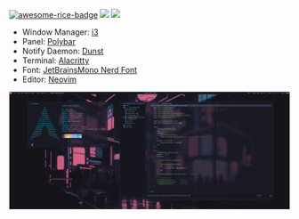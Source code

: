 
[![awesome-rice-badge](https://raw.githubusercontent.com/zemmsoares/awesome-rices/main/assets/awesome-rice-badge.svg)](https://github.com/zemmsoares/awesome-rices)
![](https://custom-icon-badges.demolab.com/badge/Arch--1BADF6.svg?logo=archlinux)
![](https://custom-icon-badges.demolab.com/badge/i3wm--537A9E.svg?logo=i3)

- Window Manager: [i3](https://github.com/i3/i3)
- Panel: [Polybar](https://github.com/polybar/polybar)
- Notify Daemon: [Dunst](https://github.com/dunst-project/dunst)
- Terminal: [Alacritty](https://github.com/alacritty/alacritty)
- Font: [JetBrainsMono Nerd Font](https://www.nerdfonts.com/)
- Editor: [Neovim](https://github.com/neovim/neovim)

![Image](screenshot.png)

